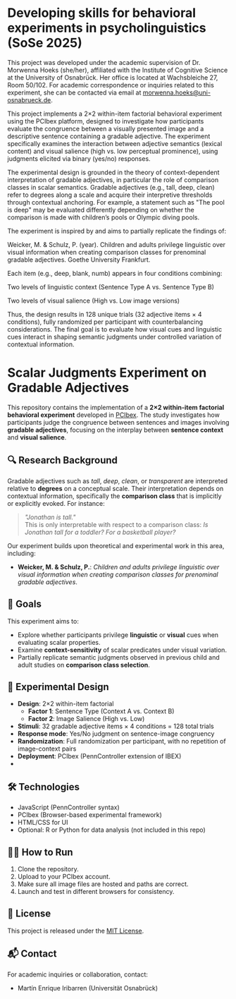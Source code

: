 # Developing skills for behavioral experiments in psycholinguistics (SoSe 2025)

This project was developed under the academic supervision of Dr. Morwenna Hoeks (she/her), affiliated with the Institute of Cognitive Science at the University of Osnabrück. Her office is located at Wachsbleiche 27, Room 50/102. For academic correspondence or inquiries related to this experiment, she can be contacted via email at morwenna.hoeks@uni-osnabrueck.de.

This project implements a 2×2 within-item factorial behavioral experiment using the PCIbex platform, designed to investigate how participants evaluate the congruence between a visually presented image and a descriptive sentence containing a gradable adjective. The experiment specifically examines the interaction between adjective semantics (lexical content) and visual salience (high vs. low perceptual prominence), using judgments elicited via binary (yes/no) responses.

The experimental design is grounded in the theory of context-dependent interpretation of gradable adjectives, in particular the role of comparison classes in scalar semantics. Gradable adjectives (e.g., tall, deep, clean) refer to degrees along a scale and acquire their interpretive thresholds through contextual anchoring. For example, a statement such as "The pool is deep" may be evaluated differently depending on whether the comparison is made with children’s pools or Olympic diving pools.

The experiment is inspired by and aims to partially replicate the findings of:

Weicker, M. & Schulz, P. (year). Children and adults privilege linguistic over visual information when creating comparison classes for prenominal gradable adjectives. Goethe University Frankfurt.

Each item (e.g., deep, blank, numb) appears in four conditions combining:

Two levels of linguistic context (Sentence Type A vs. Sentence Type B)

Two levels of visual salience (High vs. Low image versions)

Thus, the design results in 128 unique trials (32 adjective items × 4 conditions), fully randomized per participant with counterbalancing considerations. The final goal is to evaluate how visual cues and linguistic cues interact in shaping semantic judgments under controlled variation of contextual information.

# Scalar Judgments Experiment on Gradable Adjectives

This repository contains the implementation of a **2×2 within-item factorial behavioral experiment** developed in [PCIbex](https://github.com/addrummond/ibex/blob/master/docs/penncontroller.md). The study investigates how participants judge the congruence between sentences and images involving **gradable adjectives**, focusing on the interplay between **sentence context** and **visual salience**.

## 🔍 Research Background

Gradable adjectives such as _tall_, _deep_, _clean_, or _transparent_ are interpreted relative to **degrees** on a conceptual scale. Their interpretation depends on contextual information, specifically the **comparison class** that is implicitly or explicitly evoked. For instance:

> _"Jonathan is tall."_  
> This is only interpretable with respect to a comparison class: _Is Jonathan tall for a toddler? For a basketball player?_

Our experiment builds upon theoretical and experimental work in this area, including:

- **Weicker, M. & Schulz, P.**: _Children and adults privilege linguistic over visual information when creating comparison classes for prenominal gradable adjectives_.

## 🎯 Goals

This experiment aims to:
- Explore whether participants privilege **linguistic** or **visual** cues when evaluating scalar properties.
- Examine **context-sensitivity** of scalar predicates under visual variation.
- Partially replicate semantic judgments observed in previous child and adult studies on **comparison class selection**.

## 🧪 Experimental Design

- **Design**: 2×2 within-item factorial
  - **Factor 1**: Sentence Type (Context A vs. Context B)
  - **Factor 2**: Image Salience (High vs. Low)
- **Stimuli**: 32 gradable adjective items × 4 conditions = 128 total trials
- **Response mode**: Yes/No judgment on sentence-image congruency
- **Randomization**: Full randomization per participant, with no repetition of image-context pairs
- **Deployment**: PCIbex (PennController extension of IBEX)
- 
## 🛠️ Technologies

- JavaScript (PennController syntax)
- PCIbex (Browser-based experimental framework)
- HTML/CSS for UI
- Optional: R or Python for data analysis (not included in this repo)

## 👩‍🔬 How to Run

1. Clone the repository.
2. Upload to your PCIbex account.
3. Make sure all image files are hosted and paths are correct.
4. Launch and test in different browsers for consistency.

## 📜 License

This project is released under the [MIT License](LICENSE).

## 📬 Contact

For academic inquiries or collaboration, contact:

- Martín Enrique Iribarren (Universität Osnabrück)
